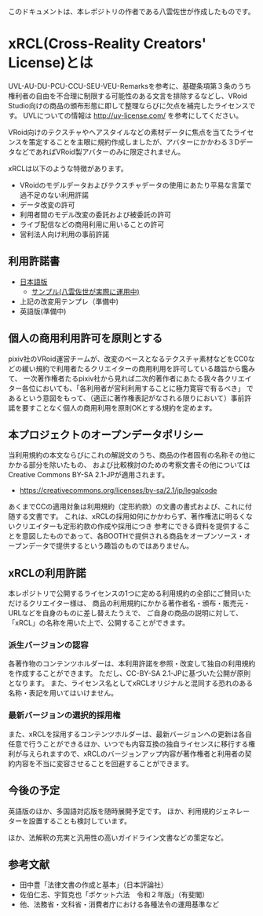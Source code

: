 このドキュメントは、本レポジトリの作者である八雲佐世が作成したものです。

# xRCL(Cross-Reality Creators' License)とは

UVL-AU-DU-PCU-CCU-SEU-VEU-Remarksを参考に、基礎条項第３条のうち権利者の自由を不合理に制限する可能性のある文言を排除するなどし、VRoid Studio向けの商品の頒布形態に即して整理ならびに欠点を補完したライセンスです。
UVLについての情報は http://uv-license.com/ を参考にしてください。

VRoid向けのテクスチャやヘアスタイルなどの素材データに焦点を当てたライセンスを策定することを主眼に規約作成しましたが、アバターにかかわる３DデータなどであればVRoid製アバターのみに限定されません。

xRCLは以下のような特徴があります。

- VRoidのモデルデータおよびテクスチャデータの使用にあたり平易な言葉で過不足のない利用許諾
- データ改変の許可
 - 利用者間のモデル改変の委託および被委託の許可
- ライブ配信などの商用利用に用いることの許可
- 営利法人向け利用の事前許諾

## 利用許諾書
- [日本語版](./xrcl_template_ja.md) 
  - [サンプル(八雲佐世が実際に運用中)](./standard-ja.md) 
- 上記の改変用テンプレ（準備中)
- 英語版(準備中)

## 個人の商用利用許可を原則とする
pixiv社のVRoid運営チームが、改変のベースとなるテクスチャ素材などをCC0などの緩い規約で利用者たるクリエイターの商用利用を許可している趣旨から鑑みて、
一次著作権者たるpixiv社から見れば二次的著作者にあたる我々各クリエイター各位においても、「各利用者が営利利用することに極力寛容で有るべき」
であるという意図をもって、（適正に著作権表記がなされる限りにおいて）事前許諾を要すことなく個人の商用利用を原則OKとする規約を定めます。

## 本プロジェクトのオープンデータポリシー
当利用規約の本文ならびにこれの解説文のうち、商品の作者固有の名称その他にかかる部分を除いたもの、
および比較検討のための考察文書その他についてはCreative Commons BY-SA 2.1-JPが適用されます。
- https://creativecommons.org/licenses/by-sa/2.1/jp/legalcode

あくまでCCの適用対象は利用規約（定形約款）の文書の書式および、これに付随する文書です。
これは、xRCLの採用如何にかかわらず、著作権法に明るくないクリエイターも定形約款の作成や採用につき
参考にできる資料を提供することを意図したものであって、各BOOTHで提供される商品をオープンソース・オープンデータで提供するという趣旨のものではありません。

## xRCLの利用許諾

本レポジトリで公開するライセンスの1つに定める利用規約の全部にご賛同いただけるクリエイター様は、
商品の利用規約にかかる著作者名・頒布・販売元・URLなどを自身のものに差し替えたうえで、
ご自身の商品の説明に対して、「xRCL」の名称を用いた上で、公開することができます。

### 派生バージョンの認容
各著作物のコンテンツホルダーは、本利用許諾を参照・改変して独自の利用規約を作成することができます。
ただし、CC-BY-SA 2.1-JPに基づいた公開が原則となります。
また、ライセンス名としてxRCLオリジナルと混同する恐れのある名称・表記を用いてはいけません。

### 最新バージョンの選択的採用権
また、xRCLを採用するコンテンツホルダーは、最新バージョンへの更新は各自任意で行うことができるほか、いつでも内容互換の独自ライセンスに移行する権利が与えられますので、xRCLのバージョンアップ内容が著作権者と利用者の契約内容を不当に変容させることを回避することができます。

## 今後の予定
英語版のほか、多国語対応版を随時展開予定です。
ほか、利用規約ジェネレーターを設置することも検討しています。

ほか、法解釈の充実と汎用性の高いガイドライン文書などの策定など。

## 参考文献
- 田中豊「法律文書の作成と基本」（日本評論社）
- 佐伯仁志、宇賀克也「ポケット六法　令和２年版」（有斐閣）
- 他、法務省・文科省・消費者庁における各種法令の運用基準など

